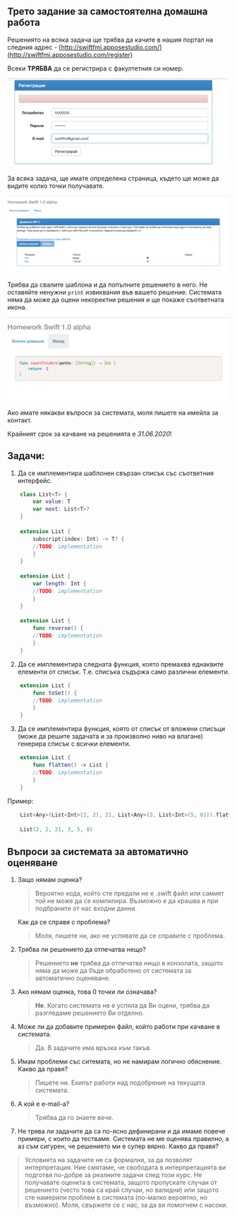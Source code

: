 ## Трето задание за самостоятелна домашна работа

Решениятo на всяка задача ще трябва да качите в нашия портал на следния адрес - [http://swiftfmi.apposestudio.com/](http://swiftfmi.apposestudio.com/register)

Всеки __ТРЯБВА__ да се регистрира с факултетния си номер.

![Как се регистрираме?](assets/register.png)

За всяка задача, ще имате определена страница, където ще може да видите колко точки получавате.

![Как добавяме решение?](assets/task1.png)

Трябва да свалите шаблона и да попълните решението в него. Не оставяйте ненужни `print` извиквания във вашето решение. Системата няма да може да оцени некоректни решения и ще покаже съответната икона.

![Как добавяме решение?](assets/task1_template.png)

Ако имате някакви въпроси за системата, моля пишете на имейла за контакт.

Крайният срок за качване на решенията е _31.06.2020_!


## Задачи:

1. Да се имплементира шаблонен свързан списък със съответния интерфейс. 
```swift 
    class List<T> {
        var value: T
        var next: List<T>?
    }

    extension List {
        subscript(index: Int) -> T? {
        //TODO: implementation
        }
    }

    extension List {
        var length: Int {
        //TODO: implementation
        }
    }

    extension List {
        func reverse() {
        //TODO: implementation
        }
    }
```

2. Да се имплемeнтира следната функция, която премахва еднаквите елементи от списък. Т.е. списъка съдържа само различни елементи.

```swift 
    extension List {
        func toSet() {
        //TODO: implementation
        }
    }
```

3. Да се имплемeнтира функция, която от списък от вложени списъци (може да решите задачата и за произволно ниво на влагане) генерира списък с всички елементи.

```swift 
    extension List {
        func flatten() -> List {
        //TODO: implementation
        }
    }
```
Пример:
```swift 
    List<Any>(List<Int>(2, 2), 21, List<Any>(3, List<Int>(5, 8))).flatten()

    List(2, 2, 21, 3, 5, 8)
```

## Въпроси за системата за автоматично оценяване

1. Защо нямам оценка?
     
     > Вероятно кода, който сте предали не е .swift файл или самият той не може да се компилира. Възможно е да крашва и при подбраните от нас входни данни.
     
     Как да се справя с проблема?
     
     >Моля, пишете ни, ако не успявате да се справите с проблема.
     
2. Трябва ли решението да отпечатва нещо?

    > Решението **не** трябва да отпечатва нищо в конзолата, защото няма да може да бъде обработено от системата за автоматично оценяване. 
    
3. Ако нямам оценка, това 0 точки ли означава?

    > **Не**. Когато системата не е успяла да Ви оцени, трябва да разгледаме решението Ви отделно.
    
4. Може ли да добавите примерен файл, който работи при качване в системата.
    
    > Да. В задачите има връзка към такъв.

5. Имам проблеми със ситемата, но не намирам логично обяснение. Какво да правя?
    
    > Пишете ни. Екипът работи над подобрение на текущата системата. 
    
6. А кой е e-mail-a?

    > Трябва да го знаете вече.

7. Не трява ли задачите да са по-ясно дефинирани и да имаме повече примери, с които да тестваме. Системата не ме оценява правилно, а аз съм сигурен, че решението ми е супер вярно. Какво да правя?

> Условията на задачите не са формални, за да позволят интерпретация. Ние смятаме, че свободата в интерпретацията ви подготвя по-добре за реалните задачи след този курс. Не получавате оценкта в системата, защото пропускате случаи от решението (често това са край случаи, но валидни) или защото сте намерили проблем в системата (по-малко вероятно, но възможно). Моля, свържете се с нас, за да ви помогнем с насоки. 
